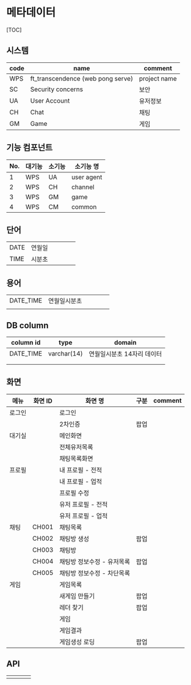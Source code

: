# 메타데이터

[TOC]

## 시스템

| code | name                              | comment      |
| ---- | --------------------------------- | ------------ |
| WPS  | ft_transcendence (web pong serve) | project name |
| SC   | Security concerns                 | 보안         |
| UA   | User Account                      | 유저정보     |
| CH   | Chat                              | 채팅         |
| GM   | Game                              | 게임         |



## 기능 컴포넌트

| No.  | 대기능 | 소기능 | 소기능 명  |
| ---- | ------ | ------ | ---------- |
| 1    | WPS    | UA     | user agent |
| 2    | WPS    | CH     | channel    |
| 3    | WPS    | GM     | game       |
| 4    | WPS    | CM     | common     |





## 단어

|      |        |      |      |      |      |
| ---- | ------ | ---- | ---- | ---- | ---- |
| DATE | 연월일 |      |      |      |      |
| TIME | 시분초 |      |      |      |      |



## 용어

|           |              |      |      |      |      |
| --------- | ------------ | ---- | ---- | ---- | ---- |
| DATE_TIME | 연월일시분초 |      |      |      |      |
|           |              |      |      |      |      |



## DB column

| column id | type        | domain                     |
| --------- | ----------- | -------------------------- |
| DATE_TIME | varchar(14) | 연월일시분초 14자리 데이터 |
|           |             |                            |
|           |             |                            |





## 화면

| 메뉴   | 화면 ID | 화면 명                    | 구분 | comment |
| ------ | ------- | -------------------------- | ---- | ------- |
| 로그인 |         | 로그인                     |      |         |
|        |         | 2차인증                    | 팝업 |         |
| 대기실 |         | 메인화면                   |      |         |
|        |         | 전체유저목록               |      |         |
|        |         | 채팅목록화면               |      |         |
| 프로필 |         | 내 프로필 - 전적           |      |         |
|        |         | 내 프로필 - 업적           |      |         |
|        |         | 프로필 수정                |      |         |
|        |         | 유저 프로필 - 전적         |      |         |
|        |         | 유저 프로필 - 업적         |      |         |
| 채팅   | CH001   | 채팅목록                   |      |         |
|        | CH002   | 채팅방 생성                | 팝업 |         |
|        | CH003   | 채팅방                     |      |         |
|        | CH004   | 채팅방 정보수정 - 유저목록 | 팝업 |         |
|        | CH005   | 채팅방 정보수정 - 차단목록 |      |         |
| 게임   |         | 게임목록                   |      |         |
|        |         | 새게임 만들기              | 팝업 |         |
|        |         | 레더 찾기                  | 팝업 |         |
|        |         | 게임                       |      |         |
|        |         | 게임결과                   |      |         |
|        |         | 게임생성 로딩              | 팝업 |         |





## API

|      |      |      |      |
| ---- | ---- | ---- | ---- |
|      |      |      |      |















